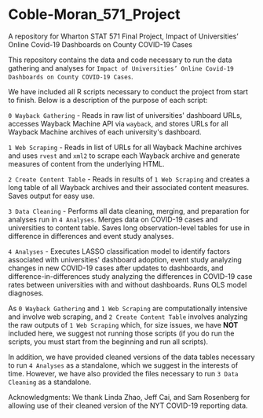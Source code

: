 # Coble-Moran_571_Project
A repository for Wharton STAT 571 Final Project, Impact of Universities’ Online Covid-19 Dashboards on County COVID-19 Cases

This repository contains the data and code necessary to run the data gathering and analyses for `Impact of Universities’ Online Covid-19 Dashboards on County COVID-19 Cases`.

We have included all R scripts necessary to conduct the project from start to finish. Below is a description of the purpose of each script:

`0 Wayback Gathering` - Reads in raw list of universities' dashboard URLs, accesses Wayback Machine API via `wayback`, and stores URLs for all Wayback Machine archives of each university's dashboard.

`1 Web Scraping` - Reads in list of URLs for all Wayback Machine archives and uses `rvest` and `xml2` to scrape each Wayback archive and generate measures of content from the underlying HTML.

`2 Create Content Table` - Reads in results of `1 Web Scraping` and creates a long table of all Wayback archives and their associated content measures. Saves output for easy use.

`3 Data Cleaning` - Performs all data cleaning, merging, and preparation for analyses run in `4 Analyses`. Merges data on COVID-19 cases and universities to content table. Saves long observation-level tables for use in difference in differences and event study analyses.

`4 Analyses` - Executes LASSO classification model to identify factors associated with universities' dashboard adoption, event study analyzing changes in new COVID-19 cases after updates to dashboards, and difference-in-differences study analyzing the differences in COVID-19 case rates between universities with and without dashboards. Runs OLS model diagnoses.

As `0 Wayback Gathering` and `1 Web Scraping` are computationally intensive and involve web scraping, and `2 Create Content Table` involves analyzing the raw outputs of `1 Web Scraping` which, for size issues, we have **NOT** included here, we suggest not running those scripts (if you do run the scripts, you must start from the beginning and run all scripts).

In addition, we have provided cleaned versions of the data tables necessary to run `4 Analyses` as a standalone, which we suggest in the interests of time. However, we have also provided the files necessary to run `3 Data Cleaning` as a standalone.

Acknowledgments: We thank Linda Zhao, Jeff Cai, and Sam Rosenberg for allowing use of their cleaned version of the NYT COVID-19 reporting data.
